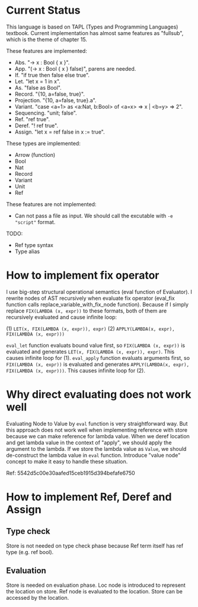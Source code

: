 # Current Status

This language is based on TAPL (Types and Programming Languages) textbook.
Current implementation has almost same features as "fullsub", which is the theme of chapter 15.

These features are implemented:

- Abs.        "-> x : Bool { x }".
- App.        "(-> x : Bool { x } false)", parens are needed.
- If.         "if true then false else true".
- Let.        "let x = 1 in x".
- As.         "false as Bool".
- Record.     "{10, a=false, true}".
- Projection. "{10, a=false, true}.a".
- Variant.    "case <a=1> as <a:Nat, b:Bool> of <a=x> => x | <b=y> => 2".
- Sequencing. "unit; false".
- Ref.        "ref true".
- Deref.      "! ref true".
- Assign.     "let x = ref false in x := true".

These types are implemented:

- Arrow (function)
- Bool
- Nat
- Record
- Variant
- Unit
- Ref

These features are not implemented:

- Can not pass a file as input. We should call the excutable with `-e "script"` format.

TODO:

- Ref type syntax
- Type alias

# How to implement fix operator

I use big-step structural operational semantics (eval function of Evaluator). I rewrite nodes of AST recursively when evaluate fix operator (eval_fix function calls replace_variable_with_fix_node function). Because if I simply replace `FIX(LAMBDA (x, expr))` to these formats, both of them are recursively evaluated and cause infinite loop:

(1) `LET(x, FIX(LAMBDA (x, expr)), expr)`
(2) `APPLY(LAMBDA(x, expr), FIX(LAMBDA (x, expr)))`

`eval_let` function evaluats bound value first, so `FIX(LAMBDA (x, expr))` is evaluated and generates `LET(x, FIX(LAMBDA (x, expr)), expr)`. This causes infinite loop for (1).
`eval_apply` function evaluats arguments first, so `FIX(LAMBDA (x, expr))` is evaluated and generates `APPLY(LAMBDA(x, expr), FIX(LAMBDA (x, expr)))`. This causes infinite loop for (2).

# Why direct evaluating does not work well

Evaluating Node to Value by `eval` function is very straightforward way. But this approach does not work well when implementing reference with store because we can make reference for lambda value. When we deref location and get lambda value in the context of "apply", we should apply the argument to the lambda. If we store the lambda value as `Value`, we should de-construct the lambda value in `eval` function. Introduce "value node" concept to make it easy to handle these situation.

Ref: 5542d5c00e30aafed15ceb1915d394befafe6750

# How to implement Ref, Deref and Assign

## Type check

Store is not needed on type check phase because Ref term itself has ref type (e.g. ref bool).

## Evaluation

Store is needed on evaluation phase. Loc node is introduced to represent the location on store. Ref node is evaluated to the location. Store can be accessed by the location.

